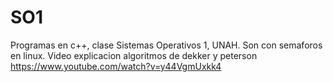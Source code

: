 # SO1
Programas en c++, clase Sistemas Operativos 1, UNAH.
Son con semaforos en linux.
Video explicacion algoritmos de dekker y peterson https://www.youtube.com/watch?v=y44VgmUxkk4
